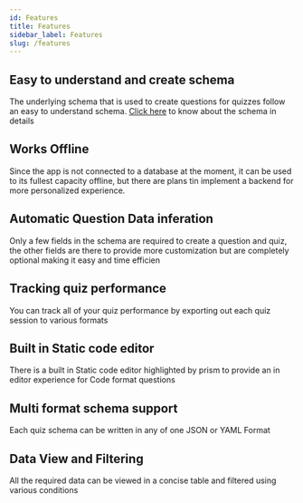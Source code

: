 ```yaml
---
id: Features
title: Features
sidebar_label: Features
slug: /features
---
```


## Easy to understand and create schema

The underlying schema that is used to create questions for quizzes follow an easy to understand schema. [Click here](https://devorein.github.io/reinforz-docs/docs/schema) to know about the schema in details

## Works Offline

Since the app is not connected to a database at the moment, it can be used to its fullest capacity offline, but there are plans tin implement a backend for more personalized experience.

## Automatic Question Data inferation

Only a few fields in the schema are required to create a question and quiz, the other fields are there to provide more customization but are completely optional making it easy and time efficien

## Tracking quiz performance

You can track all of your quiz performance by exporting out each quiz session to various formats

## Built in Static code editor

There is a built in Static code editor highlighted by prism to provide an in editor experience for Code format questions

## Multi format schema support

Each quiz schema can be written in any of one JSON or YAML Format

## Data View and Filtering

All the required data can be viewed in a concise table and filtered using various conditions